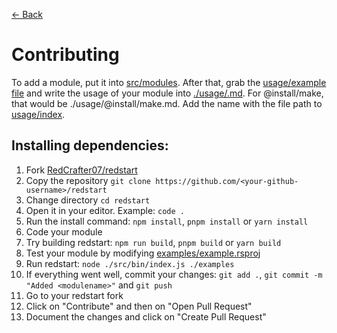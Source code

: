 [<- Back](./README.md)

# Contributing

To add a module, put it into [src/modules](./src/modules/). After that, grab the [usage/example file](./usage/example.md) and write the usage of your module into [./usage/<modulename>.md](./usage/). For @install/make, that would be ./usage/@install/make.md. Add the name with the file path to [usage/index](./usage/index.md).

## Installing dependencies:

1. Fork [RedCrafter07/redstart](https://github.com/RedCrafter07/redstart)
2. Copy the repository `git clone https://github.com/<your-github-username>/redstart`
3. Change directory `cd redstart`
4. Open it in your editor. Example: `code .`
5. Run the install command: `npm install`, `pnpm install` or `yarn install`
6. Code your module
7. Try building redstart: `npm run build`, `pnpm build` or `yarn build`
8. Test your module by modifying [examples/example.rsproj](./examples/example.rsproj)
9. Run redstart: `node ./src/bin/index.js ./examples`
10. If everything went well, commit your changes: `git add .`, `git commit -m "Added <modulename>"` and `git push`
11. Go to your redstart fork
12. Click on "Contribute" and then on "Open Pull Request"
13. Document the changes and click on "Create Pull Request"